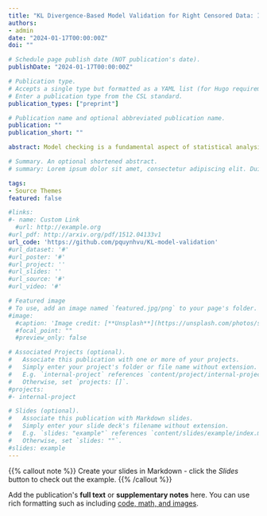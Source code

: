 ```yaml
---
title: "KL Divergence-Based Model Validation for Right Censored Data: Insights from Bayesian Non-parametric Methods"
authors:
- admin
date: "2024-01-17T00:00:00Z"
doi: ""

# Schedule page publish date (NOT publication's date).
publishDate: "2024-01-17T00:00:00Z"

# Publication type.
# Accepts a single type but formatted as a YAML list (for Hugo requirements).
# Enter a publication type from the CSL standard.
publication_types: ["preprint"]

# Publication name and optional abbreviated publication name.
publication: ""
publication_short: ""

abstract: Model checking is a fundamental aspect of statistical analysis. It is widely acknowledged that the challenges of model checking are heightened when dealing with censored data. In this paper, we introduce a new approach that integrates the Kullback-Leibler divergence, the beta-Stacy process, and the relative belief ratio inferences to craft a novel method for model validation. Importantly, this method is adaptable for both complete and right-censored data. We have developed several theoretical results related to this approach. We present a computational algorithm to implement this approach and support its effectiveness with a series of data analysis examples, demonstrating its outstanding performance.

# Summary. An optional shortened abstract.
# summary: Lorem ipsum dolor sit amet, consectetur adipiscing elit. Duis posuere tellus ac convallis placerat. Proin tincidunt magna sed ex sollicitudin condimentum.

tags:
- Source Themes
featured: false

#links:
#- name: Custom Link
  #url: http://example.org
#url_pdf: http://arxiv.org/pdf/1512.04133v1
url_code: 'https://github.com/pquynhvu/KL-model-validation'
#url_dataset: '#'
#url_poster: '#'
#url_project: ''
#url_slides: ''
#url_source: '#'
#url_video: '#'

# Featured image
# To use, add an image named `featured.jpg/png` to your page's folder. 
#image:
  #caption: 'Image credit: [**Unsplash**](https://unsplash.com/photos/s9CC2SKySJM)'
  #focal_point: ""
  #preview_only: false

# Associated Projects (optional).
#   Associate this publication with one or more of your projects.
#   Simply enter your project's folder or file name without extension.
#   E.g. `internal-project` references `content/project/internal-project/index.md`.
#   Otherwise, set `projects: []`.
#projects:
#- internal-project

# Slides (optional).
#   Associate this publication with Markdown slides.
#   Simply enter your slide deck's filename without extension.
#   E.g. `slides: "example"` references `content/slides/example/index.md`.
#   Otherwise, set `slides: ""`.
#slides: example
---
```


{{% callout note %}}
Create your slides in Markdown - click the *Slides* button to check out the example.
{{% /callout %}}

Add the publication's **full text** or **supplementary notes** here. You can use rich formatting such as including [code, math, and images](https://docs.hugoblox.com/content/writing-markdown-latex/).
